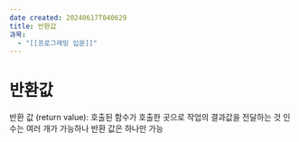 ```yaml
---
date created: 20240617T040629
title: 반환값
과목:
  - "[[프로그래밍 입문]]"
---
```


# 반환값

반환 값 (return value): 호출된 함수가 호출한 곳으로 작업의 결과값을 전달하는 것
인수는 여러 개가 가능하나 반환 값은 하나만 가능
